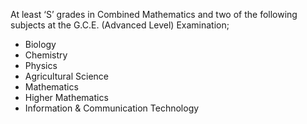At least ‘S’ grades in Combined Mathematics and two of the following subjects at the
G.C.E. (Advanced Level) Examination;
   - Biology
   - Chemistry
   - Physics
   - Agricultural Science
   - Mathematics
   - Higher Mathematics
   - Information & Communication Technology